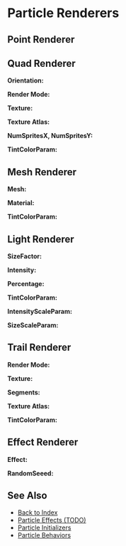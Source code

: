 # Particle Renderers

<!-- PAGE IS TODO -->

## Point Renderer

## Quad Renderer

**Orientation:**

**Render Mode:**

**Texture:**

**Texture Atlas:**

**NumSpritesX, NumSpritesY:**

**TintColorParam:**

## Mesh Renderer

**Mesh:**

**Material:**

**TintColorParam:**

## Light Renderer

**SizeFactor:**

**Intensity:**

**Percentage:**

**TintColorParam:**

**IntensityScaleParam:**

**SizeScaleParam:**

## Trail Renderer

**Render Mode:**

**Texture:**

**Segments:**

**Texture Atlas:**

**TintColorParam:**

## Effect Renderer

**Effect:**

**RandomSeeed:**

## See Also

* [Back to Index](../../index.md)
* [Particle Effects (TODO)](particle-effects-overview.md)
* [Particle Initializers](particle-initializers.md)
* [Particle Behaviors](particle-behaviors.md)
